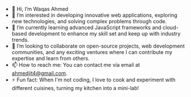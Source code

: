 - 👋 Hi, I’m Waqas Ahmed
- 👀 I’m interested in developing innovative web applications, exploring new technologies, and solving complex problems through code.
- 🌱 I’m currently learning advanced JavaScript frameworks and cloud-based development to enhance my skill set and keep up with industry trends.
- 💞️ I’m looking to collaborate on open-source projects, web development communities, and any exciting ventures where I can contribute my expertise and learn from others.
- 📫 How to reach me: You can contact me via email at ahmedjit4@gmail.com.
- ⚡ Fun fact: When I'm not coding, I love to cook and experiment with different cuisines, turning my kitchen into a mini-lab!

<!---
ahmedjit/ahmedjit is a ✨ special ✨ repository because its `README.md` (this file) appears on your GitHub profile.
You can click the Preview link to take a look at your changes.
--->

